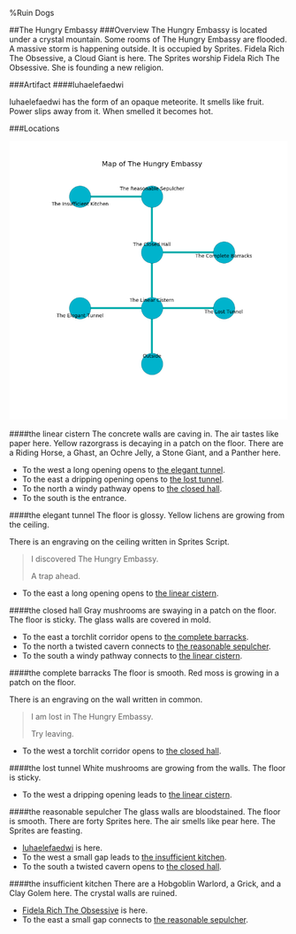 %Ruin Dogs

##The Hungry Embassy
###Overview
The Hungry Embassy is located under a crystal mountain. Some rooms of The Hungry Embassy are flooded. A massive storm is happening outside. It is occupied by Sprites. <a name="Fidela-Rich-The-Obsessive"></a>Fidela Rich The Obsessive, a Cloud Giant is here. The Sprites worship Fidela Rich The Obsessive. She  is founding a new religion. 



###Artifact
####<a name="Iuhaelefaedwi"></a>Iuhaelefaedwi


Iuhaelefaedwi has the form of an opaque meteorite. It smells like fruit. Power slips away from it. When smelled it becomes hot. 





###Locations


![](../v2/images/The-Hungry-Embassy.png)

####<a name="the-linear-cistern"></a>the linear cistern
The concrete walls are caving in. The air tastes like paper here. Yellow razorgrass is decaying in a patch on the floor. There are a Riding Horse, a Ghast, an Ochre Jelly, a Stone Giant, and a Panther here. 



* To the west a long opening opens to [the elegant tunnel](#the-elegant-tunnel).
* To the east a dripping opening opens to [the lost tunnel](#the-lost-tunnel).
* To the north a windy pathway opens to [the closed hall](#the-closed-hall).
* To the south is the entrance.


####<a name="the-elegant-tunnel"></a>the elegant tunnel
The floor is glossy. Yellow lichens are growing from the ceiling. 

There is an engraving on the ceiling written in Sprites Script. 

> I discovered The Hungry Embassy.
>
> A trap ahead.
>


* To the east a long opening opens to [the linear cistern](#the-linear-cistern).


####<a name="the-closed-hall"></a>the closed hall
Gray mushrooms are swaying in a patch on the floor. The floor is sticky. The glass walls are covered in mold. 



* To the east a torchlit corridor opens to [the complete barracks](#the-complete-barracks).
* To the north a twisted cavern connects to [the reasonable sepulcher](#the-reasonable-sepulcher).
* To the south a windy pathway connects to [the linear cistern](#the-linear-cistern).


####<a name="the-complete-barracks"></a>the complete barracks
The floor is smooth. Red moss is growing in a patch on the floor. 

There is an engraving on the wall written in common. 

> I am lost in The Hungry Embassy.
>
> Try leaving.
>


* To the west a torchlit corridor opens to [the closed hall](#the-closed-hall).


####<a name="the-lost-tunnel"></a>the lost tunnel
White mushrooms are growing from the walls. The floor is sticky. 



* To the west a dripping opening leads to [the linear cistern](#the-linear-cistern).


####<a name="the-reasonable-sepulcher"></a>the reasonable sepulcher
The glass walls are bloodstained. The floor is smooth. There are forty Sprites here. The air smells like pear here. The Sprites are feasting. 



* [Iuhaelefaedwi](#Iuhaelefaedwi) is here.
* To the west a small gap leads to [the insufficient kitchen](#the-insufficient-kitchen).
* To the south a twisted cavern opens to [the closed hall](#the-closed-hall).


####<a name="the-insufficient-kitchen"></a>the insufficient kitchen
There are a Hobgoblin Warlord, a Grick, and a Clay Golem here. The crystal walls are ruined. 



* [Fidela Rich The Obsessive](#Fidela-Rich-The-Obsessive) is here.
* To the east a small gap connects to [the reasonable sepulcher](#the-reasonable-sepulcher).


